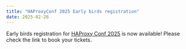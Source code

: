 ```yaml
---
title: "HAProxyConf 2025 Early birds registration"
date: 2025-02-26
---
```


Early birds registration for [HAProxy Conf 2025](https://www.haproxyconf.com/) is now available! Please check the link to book your tickets.
